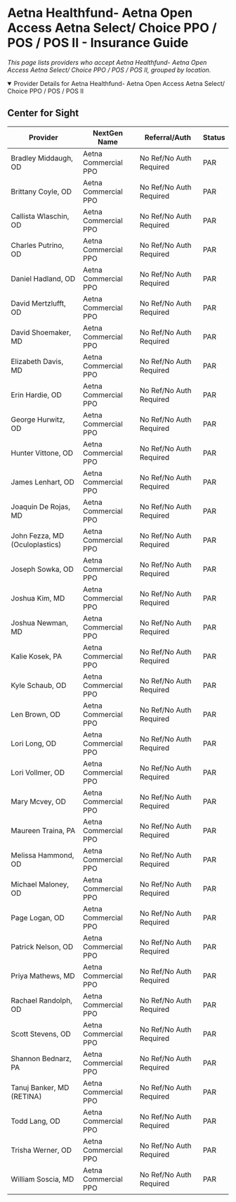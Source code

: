 # Aetna Healthfund- Aetna Open Access Aetna Select/ Choice PPO / POS / POS II - Insurance Guide

*This page lists providers who accept Aetna Healthfund- Aetna Open Access Aetna Select/ Choice PPO / POS / POS II, grouped by location.*

<details open><summary>Provider Details for Aetna Healthfund- Aetna Open Access Aetna Select/ Choice PPO / POS / POS II</summary>

## Center for Sight

| Provider | NextGen Name | Referral/Auth | Status |
|----------|-------------|--------------|--------|
| Bradley Middaugh, OD | Aetna Commercial PPO | No Ref/No Auth Required | PAR |
| Brittany Coyle, OD | Aetna Commercial PPO | No Ref/No Auth Required | PAR |
| Callista Wlaschin, OD | Aetna Commercial PPO | No Ref/No Auth Required | PAR |
| Charles Putrino, OD | Aetna Commercial PPO | No Ref/No Auth Required | PAR |
| Daniel Hadland, OD | Aetna Commercial PPO | No Ref/No Auth Required | PAR |
| David Mertzlufft, OD | Aetna Commercial PPO | No Ref/No Auth Required | PAR |
| David Shoemaker, MD | Aetna Commercial PPO | No Ref/No Auth Required | PAR |
| Elizabeth Davis, MD | Aetna Commercial PPO | No Ref/No Auth Required | PAR |
| Erin Hardie, OD | Aetna Commercial PPO | No Ref/No Auth Required | PAR |
| George Hurwitz, OD | Aetna Commercial PPO | No Ref/No Auth Required | PAR |
| Hunter Vittone, OD | Aetna Commercial PPO | No Ref/No Auth Required | PAR |
| James Lenhart, OD | Aetna Commercial PPO | No Ref/No Auth Required | PAR |
| Joaquin De Rojas, MD | Aetna Commercial PPO | No Ref/No Auth Required | PAR |
| John Fezza, MD (Oculoplastics) | Aetna Commercial PPO | No Ref/No Auth Required | PAR |
| Joseph Sowka, OD | Aetna Commercial PPO | No Ref/No Auth Required | PAR |
| Joshua Kim, MD | Aetna Commercial PPO | No Ref/No Auth Required | PAR |
| Joshua Newman, MD | Aetna Commercial PPO | No Ref/No Auth Required | PAR |
| Kalie Kosek, PA | Aetna Commercial PPO | No Ref/No Auth Required | PAR |
| Kyle Schaub, OD | Aetna Commercial PPO | No Ref/No Auth Required | PAR |
| Len Brown, OD | Aetna Commercial PPO | No Ref/No Auth Required | PAR |
| Lori Long, OD | Aetna Commercial PPO | No Ref/No Auth Required | PAR |
| Lori Vollmer, OD | Aetna Commercial PPO | No Ref/No Auth Required | PAR |
| Mary Mcvey, OD | Aetna Commercial PPO | No Ref/No Auth Required | PAR |
| Maureen Traina, PA | Aetna Commercial PPO | No Ref/No Auth Required | PAR |
| Melissa Hammond, OD | Aetna Commercial PPO | No Ref/No Auth Required | PAR |
| Michael Maloney, OD | Aetna Commercial PPO | No Ref/No Auth Required | PAR |
| Page Logan, OD | Aetna Commercial PPO | No Ref/No Auth Required | PAR |
| Patrick Nelson, OD | Aetna Commercial PPO | No Ref/No Auth Required | PAR |
| Priya Mathews, MD | Aetna Commercial PPO | No Ref/No Auth Required | PAR |
| Rachael Randolph, OD | Aetna Commercial PPO | No Ref/No Auth Required | PAR |
| Scott Stevens, OD | Aetna Commercial PPO | No Ref/No Auth Required | PAR |
| Shannon Bednarz, PA | Aetna Commercial PPO | No Ref/No Auth Required | PAR |
| Tanuj Banker, MD (RETINA) | Aetna Commercial PPO | No Ref/No Auth Required | PAR |
| Todd Lang, OD | Aetna Commercial PPO | No Ref/No Auth Required | PAR |
| Trisha Werner, OD | Aetna Commercial PPO | No Ref/No Auth Required | PAR |
| William Soscia, MD | Aetna Commercial PPO | No Ref/No Auth Required | PAR |

</details>

